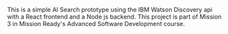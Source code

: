 This is a simple AI Search prototype using the IBM Watson Discovery api with a React frontend and a Node js backend.
This project is part of Mission 3 in Mission Ready's Advanced Software Development course.
